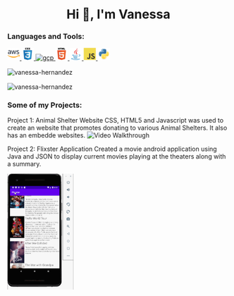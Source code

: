 <h1 align="center">Hi 👋, I'm Vanessa</h1>

<h3 align="left">Languages and Tools:</h3>
<p align="left"> <a href="https://aws.amazon.com" target="_blank" rel="noreferrer"> <img src="https://raw.githubusercontent.com/devicons/devicon/master/icons/amazonwebservices/amazonwebservices-original-wordmark.svg" alt="aws" width="28" height="28"/> </a> <a href="https://www.w3schools.com/css/" target="_blank" rel="noreferrer"> <img src="https://raw.githubusercontent.com/devicons/devicon/master/icons/css3/css3-original-wordmark.svg" alt="css3" width="28" height="28"/> </a> <a href="https://cloud.google.com" target="_blank" rel="noreferrer"> <img src="https://www.vectorlogo.zone/logos/google_cloud/google_cloud-icon.svg" alt="gcp" width="28" height="28"/> </a> <a href="https://www.w3.org/html/" target="_blank" rel="noreferrer"> <img src="https://raw.githubusercontent.com/devicons/devicon/master/icons/html5/html5-original-wordmark.svg" alt="html5" width="28" height="28"/> </a> <a href="https://www.java.com" target="_blank" rel="noreferrer"> <img src="https://raw.githubusercontent.com/devicons/devicon/master/icons/java/java-original.svg" alt="java" width="28" height="28"/> </a> <a href="https://developer.mozilla.org/en-US/docs/Web/JavaScript" target="_blank" rel="noreferrer"> <img src="https://raw.githubusercontent.com/devicons/devicon/master/icons/javascript/javascript-original.svg" alt="javascript" width="28" height="28"/> </a> <a href="https://www.python.org" target="_blank" rel="noreferrer"> <img src="https://raw.githubusercontent.com/devicons/devicon/master/icons/python/python-original.svg" alt="python" width="28" height="28"/> </a> </p>

<p><img align="center" src="https://github-readme-stats.vercel.app/api/top-langs?username=vanessa-hernandez&show_icons=true&locale=en&layout=compact" alt="vanessa-hernandez"   width="300" />

<img align="center" src="https://github-readme-streak-stats.herokuapp.com/?user=vanessa-hernandez&" alt="vanessa-hernandez" width="340" /></p>
<h3 align="left">Some of my Projects:</h3>
Project 1: Animal Shelter Website
CSS, HTML5 and Javascript was used to create an website that promotes donating to various Animal Shelters. It also has an embedde websites.
<img src='Demo (1).gif' title='Video Walkthrough' width=330 alt='Video Walkthrough' />


Project 2: Flixster Application
Created a movie android application using Java and JSON to display current movies playing at the theaters along with a summary.

<img src='Flixster.gif' title='Video Walkthrough' width=150 alt='Video Walkthrough' />
